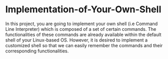 # Implementation-of-Your-Own-Shell
In this project, you are going to implement your own shell (i.e Command Line Interpreter) which is composed of a set of certain commands. The functionalities of these commands are already available within the default shell of your Linux-based OS. However, it is desired to implement a customized shell so that we can easily remember the commands and their corresponding functionalities.
